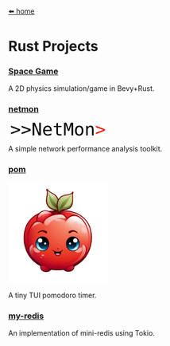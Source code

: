 [⬅️ home](https://mgbvox.github.io)

# Rust Projects

### [Space Game](https://github.com/mgbvox/space_game.git)
A 2D physics simulation/game in Bevy+Rust.


### [netmon](https://github.com/mgbvox/netmon)
<img src="https://github.com/mgbvox/netmon/raw/main/netmon_logo.png" width="200" alt="netmon logo"/>

A simple network performance analysis toolkit.

### [pom](https://github.com/mgbvox/pom)

<img src="https://github.com/mgbvox/pom/raw/main/assets/pom_clear.png" width="200" alt="pom logo"/>

A tiny TUI pomodoro timer.

### [my-redis](https://github.com/mgbvox/my-redis.git)
An implementation of mini-redis using Tokio. 